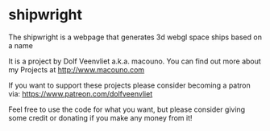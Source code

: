 # shipwright
The shipwright is a webpage that generates 3d webgl space ships based on a name

It is a project by Dolf Veenvliet a.k.a. macouno.
You can find out more about my Projects at http://www.macouno.com

If you want to support these projects please consider becoming a patron via: https://www.patreon.com/dolfveenvliet

Feel free to use the code for what you want, but please consider giving some credit or donating if you make any money from it!
